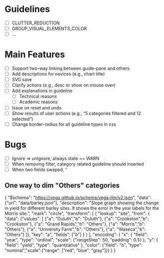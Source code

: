 # Guidelines
- [ ] CLUTTER_REDUCTION
- [ ] GROUP_VISUAL_ELEMENTS_COLOR
- [ ] ...

# Main Features
- [ ] Support two-way linking between guide-pane and others
- [ ] Add descriptions for novices (e.g., chart title)
- [ ] SVG save
- [ ] Clarify actions (e.g., desc or show on mouse over)
- [ ] Add explanations in guideline
  - [ ] Technical reasons
  - [ ] Academic reasons
- [ ] Issue on reset and undo
- [ ] Show results of user actions (e.g., “5 categories filtered and 12 selected”)
- [ ] Change border-radius for all guideline types in css

# Bugs
- [ ] Ignore => unIgnore, always state == WARN
- [ ] When removing filter, category related guideline should inserted
- [ ] When two fields swaped, "

## One way to dim "Others" categories
{
  "$schema": "https://vega.github.io/schema/vega-lite/v2.json",
  "data": {"url": "data/barley.json"},
  "description": "Slope graph showing the change in yield for different barley sites. It shows the error in the year labels for the Morris site.",
  "mark": "circle",
   "transform": [
    {
      "lookup": "site",
      "from": {
        "data": {"values": [
      {"a": "Duluth","b": "Duluth"}, {"a": "Crookston","b": "Crookston"},
      {"a": "Grand Rapids","b": "Others"}, {"a": "Morris","b": "Others"},
      {"a": "University Farm","b": "Others"}, {"a": "Waseca","b": "Others"}
    ]},
        "key": "a",
        "fields": ["b"]
      }
    }
  ],
  "encoding": {
    "x": {
      "field": "year",
      "type": "ordinal",
      "scale": {"rangeStep": 50, "padding": 0.5}
    },
    "y": {
      "field": "yield",
      "type": "quantitative"
    },
    "color": {"field": "b", "type": "nominal","scale":{"range": ["red", "blue", "gray"]}}
  }
}
